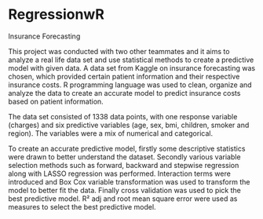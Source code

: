 # RegressionwR

Insurance Forecasting

This project was conducted with two other teammates and it aims to analyze a real life data set and use statistical methods to create a predictive model with given data. A data set from Kaggle on insurance forecasting was chosen, which provided certain patient information and their respective insurance costs. R programming language was used to clean, organize and analyze the data to create an accurate model to predict insurance costs based on patient information. 

The data set consisted of 1338 data points, with one response variable (charges) and six predictive variables (age, sex, bmi, children, smoker and region). The variables were a mix of numerical and categorical. 

To create an accurate predictive model, firstly some descriptive statistics were drawn to better understand the dataset. Secondly various variable selection methods such as forward, backward and stepwise regression along with LASSO regression was performed. Interaction terms were introduced and Box Cox variable transformation was used to transform the model to better fit the data. Finally cross validation was used to pick the best predictive model. R² adj and root mean square error were used as measures to select the best predictive model. 


